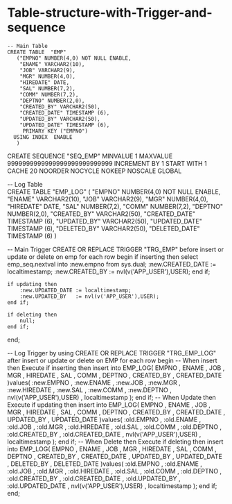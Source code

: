 # Table-structure-with-Trigger-and-sequence

	-- Main Table 
	CREATE TABLE  "EMP" 
	   ("EMPNO" NUMBER(4,0) NOT NULL ENABLE, 
		"ENAME" VARCHAR2(10), 
		"JOB" VARCHAR2(9), 
		"MGR" NUMBER(4,0), 
		"HIREDATE" DATE, 
		"SAL" NUMBER(7,2), 
		"COMM" NUMBER(7,2), 
		"DEPTNO" NUMBER(2,0), 
		"CREATED_BY" VARCHAR2(50), 
		"CREATED_DATE" TIMESTAMP (6), 
		"UPDATED_BY" VARCHAR2(50), 
		"UPDATED_DATE" TIMESTAMP (6), 
		 PRIMARY KEY ("EMPNO")
	  USING INDEX  ENABLE
	   )

CREATE SEQUENCE   "SEQ_EMP"  MINVALUE 1 MAXVALUE 9999999999999999999999999999 INCREMENT BY 1 START WITH 1 CACHE 20 NOORDER  NOCYCLE  NOKEEP  NOSCALE  GLOBAL

-- Log Table   
CREATE TABLE  "EMP_LOG" 
   (	"EMPNO" NUMBER(4,0) NOT NULL ENABLE, 
	"ENAME" VARCHAR2(10), 
	"JOB" VARCHAR2(9), 
	"MGR" NUMBER(4,0), 
	"HIREDATE" DATE, 
	"SAL" NUMBER(7,2), 
	"COMM" NUMBER(7,2), 
	"DEPTNO" NUMBER(2,0), 
	"CREATED_BY" VARCHAR2(50), 
	"CREATED_DATE" TIMESTAMP (6), 
	"UPDATED_BY" VARCHAR2(50), 
	"UPDATED_DATE" TIMESTAMP (6), 
	"DELETED_BY" VARCHAR2(50), 
	"DELETED_DATE" TIMESTAMP (6)
   )

-- Main Trigger
CREATE OR REPLACE TRIGGER  "TRG_EMP" 
before insert or update or delete on emp
for each row
begin
    if inserting then
        select emp_seq.nextval into :new.empno from sys.dual;
        :new.CREATED_DATE := localtimestamp;
        :new.CREATED_BY   := nvl(v('APP_USER'),USER);
    end if;
	
    if updating then
        :new.UPDATED_DATE := localtimestamp;
        :new.UPDATED_BY   := nvl(v('APP_USER'),USER);
    end if;
	
    if deleting then
        null;
    end if;
end;


-- Log Trigger by using 
CREATE OR REPLACE TRIGGER  "TRG_EMP_LOG" 
after insert or update or delete
on EMP
for each row 
begin
-- When insert then Execute
    if inserting then
        insert into EMP_LOG(
              EMPNO
            , ENAME
            , JOB
            , MGR
            , HIREDATE
            , SAL
            , COMM
            , DEPTNO
            , CREATED_BY
            , CREATED_DATE
        )values(
              :new.EMPNO
            , :new.ENAME
            , :new.JOB
            , :new.MGR
            , :new.HIREDATE
            , :new.SAL
            , :new.COMM
            , :new.DEPTNO
            , nvl(v('APP_USER'),USER)
            , localtimestamp
        );
    end if;
-- When Update then Execute
    if updating then
        insert into EMP_LOG(
              EMPNO
            , ENAME
            , JOB
            , MGR
            , HIREDATE
            , SAL
            , COMM
            , DEPTNO
            , CREATED_BY
            , CREATED_DATE
            , UPDATED_BY
            , UPDATED_DATE
        )values(
              :old.EMPNO
            , :old.ENAME
            , :old.JOB
            , :old.MGR
            , :old.HIREDATE
            , :old.SAL
            , :old.COMM
            , :old.DEPTNO
            , :old.CREATED_BY
            , :old.CREATED_DATE
            , nvl(v('APP_USER'),USER)
            , localtimestamp
        );
    end if;
-- When Delete then Execute
    if deleting then
        insert into EMP_LOG(
              EMPNO
            , ENAME
            , JOB
            , MGR
            , HIREDATE
            , SAL
            , COMM
            , DEPTNO
            , CREATED_BY
            , CREATED_DATE
            , UPDATED_BY
            , UPDATED_DATE
            , DELETED_BY
            , DELETED_DATE
        )values(
              :old.EMPNO
            , :old.ENAME
            , :old.JOB
            , :old.MGR
            , :old.HIREDATE
            , :old.SAL
            , :old.COMM
            , :old.DEPTNO
            , :old.CREATED_BY
            , :old.CREATED_DATE
            , :old.UPDATED_BY
            , :old.UPDATED_DATE
            , nvl(v('APP_USER'),USER)
            , localtimestamp
        );
    end if;
end;
